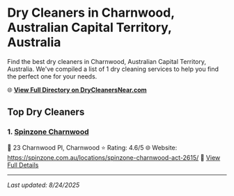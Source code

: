 # Dry Cleaners in Charnwood, Australian Capital Territory, Australia

Find the best dry cleaners in Charnwood, Australian Capital Territory, Australia. We've compiled a list of 1 dry cleaning services to help you find the perfect one for your needs.

🌐 **[View Full Directory on DryCleanersNear.com](https://drycleanersnear.com/city/Australia/Australian%20Capital%20Territory/Charnwood)**

## Top Dry Cleaners

### 1. [Spinzone Charnwood](https://drycleanersnear.com/dryCleaner/68a2896fe025a3a8d28d3b35/spinzone-charnwood)
📍 23 Charnwood Pl, Charnwood
⭐ Rating: 4.6/5
🌐 Website: https://spinzone.com.au/locations/spinzone-charnwood-act-2615/
🔗 [View Full Details](https://drycleanersnear.com/dryCleaner/68a2896fe025a3a8d28d3b35/spinzone-charnwood)


---

*Last updated: 8/24/2025*
